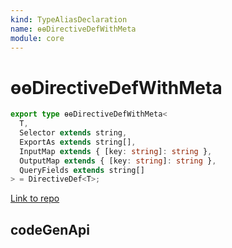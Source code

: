 ```yaml
---
kind: TypeAliasDeclaration
name: ɵɵDirectiveDefWithMeta
module: core
---
```


# ɵɵDirectiveDefWithMeta

```ts
export type ɵɵDirectiveDefWithMeta<
  T,
  Selector extends string,
  ExportAs extends string[],
  InputMap extends { [key: string]: string },
  OutputMap extends { [key: string]: string },
  QueryFields extends string[]
> = DirectiveDef<T>;
```

[Link to repo](https://github.com/timdeschryver/angular/blob/master/packages/core/src/render3/interfaces/definition.ts#L132-L137)

## codeGenApi
